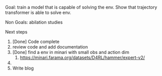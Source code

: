 Goal: train a model that is capable of solving the env. Show that trajectory transformer is able to solve env.

Non Goals: abilation studies

Next steps

1. [Done] Code complete
2. review code and add documentation
3. [Done] find a env in minari with small obs and action dim
   1. https://minari.farama.org/datasets/D4RL/hammer/expert-v2/
4. 
5. Write blog